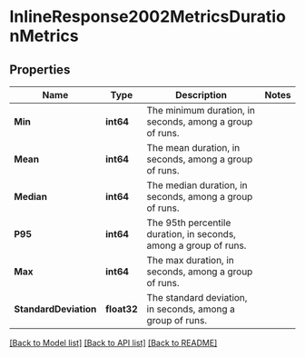 # InlineResponse2002MetricsDurationMetrics

## Properties

Name | Type | Description | Notes
------------ | ------------- | ------------- | -------------
**Min** | **int64** | The minimum duration, in seconds, among a group of runs. | 
**Mean** | **int64** | The mean duration, in seconds, among a group of runs. | 
**Median** | **int64** | The median duration, in seconds, among a group of runs. | 
**P95** | **int64** | The 95th percentile duration, in seconds, among a group of runs. | 
**Max** | **int64** | The max duration, in seconds, among a group of runs. | 
**StandardDeviation** | **float32** | The standard deviation, in seconds, among a group of runs. | 

[[Back to Model list]](../README.md#documentation-for-models) [[Back to API list]](../README.md#documentation-for-api-endpoints) [[Back to README]](../README.md)


